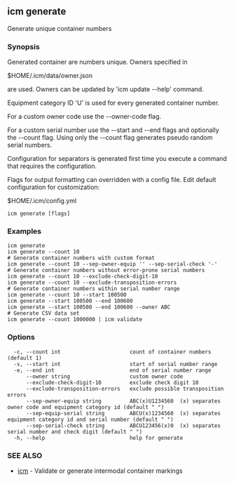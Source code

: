 ## icm generate

Generate unique container numbers

### Synopsis

Generated container are numbers unique. Owners specified in

  $HOME/.icm/data/owner.json

are used. Owners can be updated by 'icm update --help' command.

Equipment category ID 'U' is used for every generated container number.

For a custom owner code use the --owner-code flag.

For a custom serial number use the --start and --end flags and optionally the --count flag.
Using only the --count flag generates pseudo random serial numbers.

Configuration for separators is generated first time you
execute a command that requires the configuration.

Flags for output formatting can overridden with a config file.
Edit default configuration for customization:

  $HOME/.icm/config.yml

```
icm generate [flags]
```

### Examples

```
icm generate
icm generate --count 10
# Generate container numbers with custom format
icm generate --count 10 --sep-owner-equip '' --sep-serial-check '-'
# Generate container numbers without error-prone serial numbers
icm generate --count 10 --exclude-check-digit-10
icm generate --count 10 --exclude-transposition-errors
# Generate container numbers within serial number range
icm generate --count 10 --start 100500
icm generate --start 100500 --end 100600
icm generate --start 100500 --end 100600 --owner ABC
# Generate CSV data set
icm generate --count 1000000 | icm validate
```

### Options

```
  -c, --count int                      count of container numbers (default 1)
  -s, --start int                      start of serial number range
  -e, --end int                        end of serial number range
      --owner string                   custom owner code
      --exclude-check-digit-10         exclude check digit 10
      --exclude-transposition-errors   exclude possible transposition errors
      --sep-owner-equip string         ABC(x)U1234560  (x) separates owner code and equipment category id (default " ")
      --sep-equip-serial string        ABCU(x)1234560  (x) separates equipment category id and serial number (default " ")
      --sep-serial-check string        ABCU123456(x)0  (x) separates serial number and check digit (default " ")
  -h, --help                           help for generate
```

### SEE ALSO

* [icm](icm.md)	 - Validate or generate intermodal container markings

